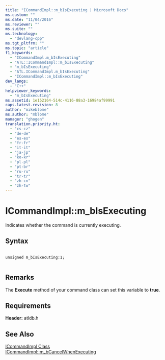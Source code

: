 ```yaml
---
title: "ICommandImpl::m_bIsExecuting | Microsoft Docs"
ms.custom: ""
ms.date: "11/04/2016"
ms.reviewer: ""
ms.suite: ""
ms.technology: 
  - "devlang-cpp"
ms.tgt_pltfrm: ""
ms.topic: "article"
f1_keywords: 
  - "ICommandImpl.m_bIsExecuting"
  - "ATL::ICommandImpl::m_bIsExecuting"
  - "m_bIsExecuting"
  - "ATL.ICommandImpl.m_bIsExecuting"
  - "ICommandImpl::m_bIsExecuting"
dev_langs: 
  - "C++"
helpviewer_keywords: 
  - "m_bIsExecuting"
ms.assetid: 1e152164-514c-4116-88a3-16984af99991
caps.latest.revision: 8
author: "mikeblome"
ms.author: "mblome"
manager: "ghogen"
translation.priority.ht: 
  - "cs-cz"
  - "de-de"
  - "es-es"
  - "fr-fr"
  - "it-it"
  - "ja-jp"
  - "ko-kr"
  - "pl-pl"
  - "pt-br"
  - "ru-ru"
  - "tr-tr"
  - "zh-cn"
  - "zh-tw"
---
```

# ICommandImpl::m_bIsExecuting
Indicates whether the command is currently executing.  
  
## Syntax  
  
```  
  
unsigned m_bIsExecuting:1;  
  
```  
  
## Remarks  
 The **Execute** method of your command class can set this variable to **true**.  
  
## Requirements  
 **Header:** atldb.h  
  
## See Also  
 [ICommandImpl Class](../../data/oledb/icommandimpl-class.md)   
 [ICommandImpl::m_bCancelWhenExecuting](../../data/oledb/icommandimpl-m-bcancelwhenexecuting.md)